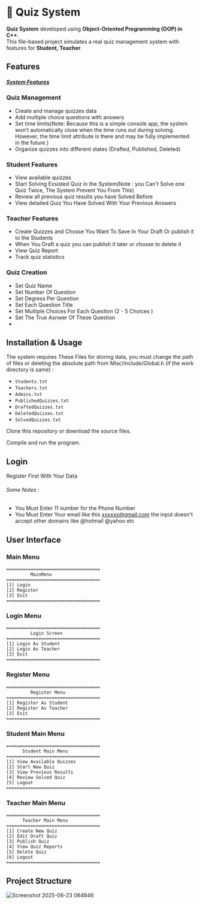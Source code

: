 # 📝 Quiz System

**Quiz System** developed using **Object-Oriented Programming (OOP) in C++**.  
This file-based project simulates a real quiz management system with features for **Student, Teacher**.  

##  Features

#####  [System Features](https://drive.google.com/file/d/1Sqw8Rgj5j6SyxD34JAMEb7LqfJCUaQ_M/view?usp=drive_link)
###  Quiz Management
- Create and manage quizzes data
- Add multiple choice questions with answers
- Set time limits(Note: Because this is a simple console app, the system won’t automatically close when the time runs out during solving. However, the time limit attribute is there and may be fully implemented in the future.)
- Organize quizzes into different states (Drafted, Published, Deleted)

###  Student Features
- View available quizzes
- Start Solving Exsisted Quiz in the System(Note : you Can't Solve one Quiz Twice, The System Prevent You From This)
- Review all previous quiz results you have Solved Before
- View detailed Quiz You Have Solved With Your Previous Answers

###  Teacher Features
- Create Quizzes and Chosse You Want To Save In Your Draft Or publish it to the Students 
- When You Draft a quiz you can publish it later or chosse to delete it 
- View Quiz Report 
- Track quiz statistics

###  Quiz Creation
- Set Quiz Name
- Set Number Of Question
- Set Degress Per Question
- Set Each Question Title 
- Set Multiple Choices For Each Question (2 - 5 Choices )
- Set The True Asnwer Of These Question
- 
##  Installation & Usage

The system requires These Files for storing data, you must change the path of files or deleting the absolute path from Misc/include/Global.h (if the work directory is same)  :

- `Students.txt`
- `Teachers.txt`
- `Admins.txt`
- `PublishedQuizzes.txt`
- `DraftedQuizzes.txt`
- `DeletedQuizzes.txt`
- `SolvedQuizzes.txt`

Clone this repository or download the source files.

Compile and run the program.

## Login

Register First With Your Data

###### Some Notes :

- You Must Enter 11 number for the Phone Number
- You Must Enter Your email like this  xxxxxx@gmail.com the input doesn't accept other domains like @hotmail @yahoo etc 

##  User Interface

###  Main Menu
~~~
===================================
         MainMenu      
===================================
[1] Login
[2] Register
[3] Exit
===================================
~~~

###  Login Menu
~~~
===================================
         Login Screen      
===================================
[1] Login As Student
[2] Login As Teacher
[3] Exit
===================================
~~~

###  Register Menu
~~~
===================================
         Register Menu      
===================================
[1] Register As Student
[2] Register As Teacher
[3] Exit
===================================
~~~

###  Student Main Menu
~~~
===================================
      Student Main Menu
===================================
[1] View Available Quizzes
[2] Start New Quiz
[3] View Previous Results
[4] Review Solved Quiz
[5] Logout
===================================
~~~

###  Teacher Main Menu
~~~
===================================
      Teacher Main Menu
===================================
[1] Create New Quiz
[2] Edit Draft Quiz
[3] Publish Quiz
[4] View Quiz Reports
[5] Delete Quiz
[6] Logout
===================================
~~~

##  Project Structure
![Screenshot 2025-06-23 064846](https://github.com/user-attachments/assets/a714081a-8b0a-4260-b6fb-48585bf33208)

